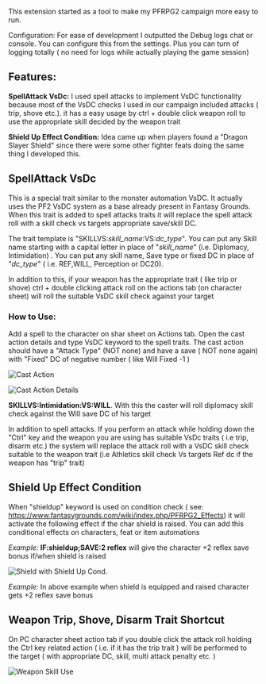 This extension started as a tool to make my PFRPG2 campaign more easy to run. 

Configuration:
For ease of development I outputted the Debug logs chat or console. You can configure this from the settings. Plus you can turn of logging totally ( no need for logs while actually playing the game session)

## Features:
**SpellAttack VsDc:** I used spell attacks to implement VsDC functionality because most of the VsDC checks I used in our campaign included attacks ( trip, shove etc.).  it has a easy usage by ctrl + double click weapon roll to use the appropriate skill decided by the weapon trait

**Shield Up Effect Condition:** Idea came up when players found a "Dragon Slayer Shield" since there were some other fighter feats doing the same thing I developed this.



## SpellAttack VsDc
This is a special trait similar to the monster automation VsDC. It actually uses the PF2 VsDC system as a base already present in Fantasy Grounds. When this trait is added to spell attacks traits it will replace the spell attack roll with a skill check vs targets appropriate save/skill DC.

The trait template is "SKILLVS:*skill_name*:VS:*dc_type*". You can put any Skill name starting with a capital letter in place of "*skill_name*" (i.e. Diplomacy, Intimidation) . You can put any skill name, Save type or fixed DC in place of "*dc_type*" ( i.e. REF,WILL, Perception or DC20). 

In addition to this, if your weapon has the appropriate trait ( like trip or shove) ctrl + double clicking attack roll on the actions tab (on character sheet) will roll the suitable VsDC skill check against your target

### How to Use: 
Add a spell to the character on shar sheet on Actions tab.
Open the cast action details and type VsDC keyword to the spell traits. The cast action should have a "Attack Type" (NOT none) and have a save ( NOT none again) with "Fixed" DC of negative number ( like Will Fixed -1 )

![Cast Action](https://s3.amazonaws.com/burcinsayin.xyz/cast_action.png)

![Cast Action Details](https://s3.amazonaws.com/burcinsayin.xyz/cast_action_details.png)

**SKILLVS:Intimidation:VS:WILL**. With this the caster will roll diplomacy skill check against the Will save DC of his target

In addition to spell attacks. If you perform an attack while holding down the "Ctrl" key and the weapon you are using has suitable VsDc traits ( i.e trip, disarm etc.) the system will replace the attack roll with a VsDC skill check suitable to the weapon trait (i.e Athletics skill check Vs targets Ref dc if the weapon has "trip" trait)


## Shield Up Effect Condition
When "shieldup" keyword is used on condition check ( see: https://www.fantasygrounds.com/wiki/index.php/PFRPG2_Effects) it will activate the following effect if the char shield is raised. You can add this conditional effects on characters, feat or item automations

*Example:* **IF:shieldup;SAVE:2 reflex** will give the character +2 reflex save bonus if/when shield is raised 

![Shield with Shield Up Cond.](https://s3.amazonaws.com/burcinsayin.xyz/dragon_slayer_shield.png)

*Example:* In above example when shield is equipped and raised character gets +2 reflex save bonus

## Weapon Trip, Shove, Disarm Trait Shortcut
On PC character sheet action tab if you double click the attack roll holding the Ctrl key related action ( i.e. if it has the trip trait ) will be performed to the target ( with appropriate DC, skill, multi attack penalty etc. )

![Weapon Skill Use](https://s3.amazonaws.com/burcinsayin.xyz/weapon_trait.png)